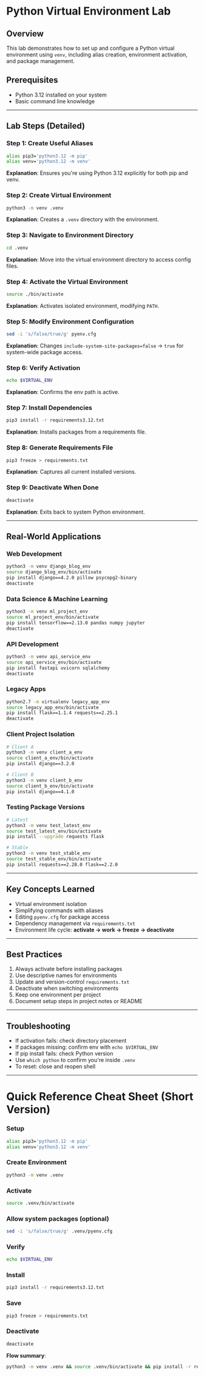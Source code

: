 # Python Virtual Environment Lab  

## Overview
This lab demonstrates how to set up and configure a Python virtual environment using `venv`, including alias creation, environment activation, and package management.

## Prerequisites
- Python 3.12 installed on your system  
- Basic command line knowledge  

---

## Lab Steps (Detailed)

### Step 1: Create Useful Aliases
```bash
alias pip3='python3.12 -m pip'
alias venv='python3.12 -m venv'
```
**Explanation**: Ensures you're using Python 3.12 explicitly for both pip and venv.

### Step 2: Create Virtual Environment
```bash
python3 -m venv .venv
```
**Explanation**: Creates a `.venv` directory with the environment.

### Step 3: Navigate to Environment Directory
```bash
cd .venv
```
**Explanation**: Move into the virtual environment directory to access config files.

### Step 4: Activate the Virtual Environment
```bash
source ./bin/activate
```
**Explanation**: Activates isolated environment, modifying `PATH`.

### Step 5: Modify Environment Configuration
```bash
sed -i 's/false/true/g' pyenv.cfg
```
**Explanation**: Changes `include-system-site-packages=false` → `true` for system-wide package access.

### Step 6: Verify Activation
```bash
echo $VIRTUAL_ENV
```
**Explanation**: Confirms the env path is active.

### Step 7: Install Dependencies
```bash
pip3 install -r requirements3.12.txt
```
**Explanation**: Installs packages from a requirements file.

### Step 8: Generate Requirements File
```bash
pip3 freeze > requirements.txt
```
**Explanation**: Captures all current installed versions.

### Step 9: Deactivate When Done
```bash
deactivate
```
**Explanation**: Exits back to system Python environment.

---

## Real-World Applications

### Web Development
```bash
python3 -m venv django_blog_env
source django_blog_env/bin/activate
pip install django==4.2.0 pillow psycopg2-binary
deactivate
```

### Data Science & Machine Learning
```bash
python3 -m venv ml_project_env
source ml_project_env/bin/activate
pip install tensorflow==2.13.0 pandas numpy jupyter
deactivate
```

### API Development
```bash
python3 -m venv api_service_env
source api_service_env/bin/activate
pip install fastapi uvicorn sqlalchemy
deactivate
```

### Legacy Apps
```bash
python2.7 -m virtualenv legacy_app_env
source legacy_app_env/bin/activate
pip install flask==1.1.4 requests==2.25.1
deactivate
```

### Client Project Isolation
```bash
# Client A
python3 -m venv client_a_env
source client_a_env/bin/activate
pip install django==3.2.0

# Client B
python3 -m venv client_b_env  
source client_b_env/bin/activate
pip install django==4.1.0
```

### Testing Package Versions
```bash
# Latest
python3 -m venv test_latest_env
source test_latest_env/bin/activate
pip install --upgrade requests flask

# Stable
python3 -m venv test_stable_env
source test_stable_env/bin/activate
pip install requests==2.28.0 flask==2.2.0
```

---

## Key Concepts Learned
- Virtual environment isolation  
- Simplifying commands with aliases  
- Editing `pyenv.cfg` for package access  
- Dependency management via `requirements.txt`  
- Environment life cycle: **activate → work → freeze → deactivate**  

---

## Best Practices
1. Always activate before installing packages  
2. Use descriptive names for environments  
3. Update and version-control `requirements.txt`  
4. Deactivate when switching environments  
5. Keep one environment per project  
6. Document setup steps in project notes or README  

---

## Troubleshooting
- If activation fails: check directory placement  
- If packages missing: confirm env with `echo $VIRTUAL_ENV`  
- If pip install fails: check Python version  
- Use `which python` to confirm you're inside `.venv`  
- To reset: close and reopen shell  

---

# Quick Reference Cheat Sheet (Short Version)

### Setup
```bash
alias pip3='python3.12 -m pip'
alias venv='python3.12 -m venv'
```

### Create Environment
```bash
python3 -m venv .venv
```

### Activate
```bash
source .venv/bin/activate
```

### Allow system packages (optional)
```bash
sed -i 's/false/true/g' .venv/pyenv.cfg
```

### Verify
```bash
echo $VIRTUAL_ENV
```

### Install
```bash
pip3 install -r requirements3.12.txt
```

### Save
```bash
pip3 freeze > requirements.txt
```

### Deactivate
```bash
deactivate
```

**Flow summary**:  
```bash
python3 -m venv .venv && source .venv/bin/activate && pip install -r requirements.txt && deactivate
```
